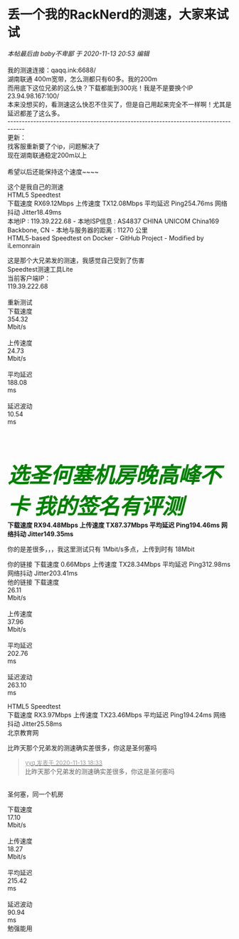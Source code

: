 # 丢一个我的RackNerd的测速，大家来试试


<i class="pstatus"> 本帖最后由 baby不卑鄙 于 2020-11-13 20:53 编辑 </i><br />
<br />
我的测速连接：qaqq.ink:6688/<br />
湖南联通 400m宽带，怎么测都只有60多。我的200m<br />
而用底下这位兄弟的这么快？下载都能到300兆！我是不是要换个IP<br />
23.94.98.167:100/<br />
本来没想买的，看测速这么快忍不住买了，但是自己用起来完全不一样啊！尤其是延迟都差了这么多。<br />
------------------------------------------------------------------------------------<br />
更新：<br />
找客服重新要了个ip，问题解决了 <br />
现在湖南联通稳定200m以上<br />
<br />
希望以后还能保持这个速度~~~~

这个是我自己的测速<br />
HTML5 Speedtest<br />
下载速度 RX69.12Mbps 上传速度 TX12.08Mbps 平均延迟 Ping254.76ms 网络抖动 Jitter18.49ms<br />
本地IP : 119.39.222.68 - 本地ISP信息 : AS4837 CHINA UNICOM China169 Backbone, CN - 本地与服务器的距离 : 11270 公里<br />
HTML5-based Speedtest on Docker - GitHub Project - Modified by iLemonrain

这是那个大兄弟发的测速，我感觉自己受到了伤害<img src="static/image/smiley/default/cry.gif" smilieid="4" border="0" alt="" /><img src="static/image/smiley/default/cry.gif" smilieid="4" border="0" alt="" /><img src="static/image/smiley/default/cry.gif" smilieid="4" border="0" alt="" /><br />
Speedtest测速工具Lite<br />
当前客户端IP：<br />
119.39.222.68<br />
<br />
重新测试<br />
下载速度<br />
 354.32 <br />
Mbit/s<br />
 <br />
上传速度<br />
 24.73 <br />
Mbit/s<br />
 <br />
平均延迟<br />
 188.08 <br />
ms<br />
 <br />
延迟波动<br />
 10.54 <br />
ms<br />


<strong><font size="7"><font color="Green"><i><br />
选圣何塞机房晚高峰不卡 我的签名有评测</i></font></font></strong><br />
<strong>下载速度 RX94.48Mbps 上传速度 TX87.37Mbps 平均延迟 Ping194.46ms 网络抖动 Jitter149.35ms<br />
</strong><img id="aimg_t5SbY" onclick="zoom(this, this.src, 0, 0, 0)" class="zoom" src="https://cdn.jsdelivr.net/gh/hishis/forum-master/public/images/patch.gif" onmouseover="img_onmouseoverfunc(this)" onload="thumbImg(this)" border="0" alt="" />

你的是差很多，，，我这里测试只有 1Mbit/s多点，上传到时有 18Mbit

你的链接 下载速度 0.66Mbps 上传速度 TX28.34Mbps 平均延迟 Ping312.98ms 网络抖动 Jitter203.41ms<br />
他的链接 下载速度<br />
 26.11 <br />
Mbit/s<br />
 <br />
上传速度<br />
 37.96 <br />
Mbit/s<br />
 <br />
平均延迟<br />
 202.76 <br />
ms<br />
 <br />
延迟波动<br />
 263.10 <br />
ms

HTML5 Speedtest<br />
下载速度 RX3.97Mbps 上传速度 TX23.46Mbps 平均延迟 Ping194.24ms 网络抖动 Jitter25.58ms<br />
北京教育网<img id="aimg_iRn7k" onclick="zoom(this, this.src, 0, 0, 0)" class="zoom" src="https://cdn.jsdelivr.net/gh/hishis/forum-master/public/images/patch.gif" onmouseover="img_onmouseoverfunc(this)" onload="thumbImg(this)" border="0" alt="" />

比昨天那个兄弟发的测速确实差很多，你这是圣何塞吗

<div class="quote"><blockquote><font size="2"><a href="https://www.hostloc.com/forum.php?mod=redirect&amp;goto=findpost&amp;pid=9449794&amp;ptid=766332" target="_blank"><font color="#999999">yyq 发表于 2020-11-13 18:33</font></a></font><br />
比昨天那个兄弟发的测速确实差很多，你这是圣何塞吗</blockquote></div><br />
圣何塞，同一个机房

下载速度<br />
 17.10 <br />
Mbit/s<br />
 <br />
上传速度<br />
 18.27 <br />
Mbit/s<br />
 <br />
平均延迟<br />
 215.42 <br />
ms<br />
 <br />
延迟波动<br />
 90.94 <br />
ms<br />
勉强能用
